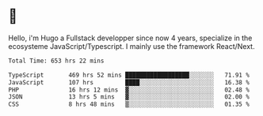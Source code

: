 # 👋 

Hello, i'm Hugo a Fullstack developper since now 4 years, specialize in the ecosysteme JavaScript/Typescript. I mainly use the framework React/Next.

<!--START_SECTION:waka-->

```txt
Total Time: 653 hrs 22 mins

TypeScript       469 hrs 52 mins ██████████████████░░░░░░░   71.91 %
JavaScript       107 hrs         ████░░░░░░░░░░░░░░░░░░░░░   16.38 %
PHP              16 hrs 12 mins  ▓░░░░░░░░░░░░░░░░░░░░░░░░   02.48 %
JSON             13 hrs 5 mins   ▓░░░░░░░░░░░░░░░░░░░░░░░░   02.00 %
CSS              8 hrs 48 mins   ▒░░░░░░░░░░░░░░░░░░░░░░░░   01.35 %
```

<!--END_SECTION:waka-->
